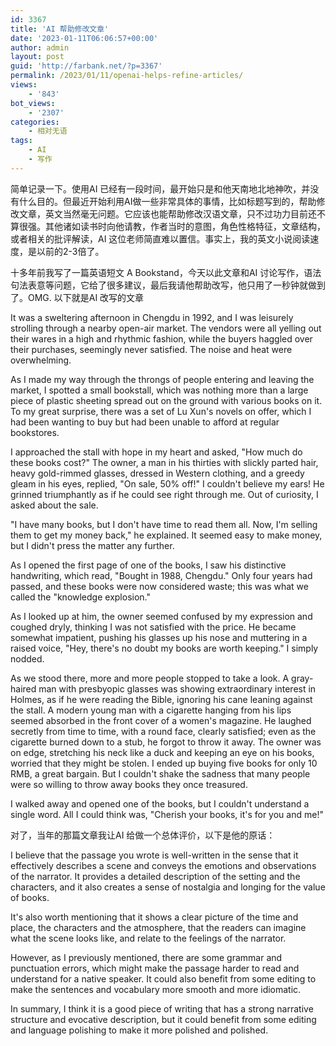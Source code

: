 ```yaml
---
id: 3367
title: 'AI 帮助修改文章'
date: '2023-01-11T06:06:57+00:00'
author: admin
layout: post
guid: 'http://farbank.net/?p=3367'
permalink: /2023/01/11/openai-helps-refine-articles/
views:
    - '843'
bot_views:
    - '2307'
categories:
    - 相对无语
tags:
    - AI
    - 写作
---
```


简单记录一下。使用AI 已经有一段时间，最开始只是和他天南地北地神吹，并没有什么目的。但最近开始利用AI做一些非常具体的事情，比如标题写到的，帮助修改文章，英文当然毫无问题。它应该也能帮助修改汉语文章，只不过功力目前还不算很强。其他诸如读书时向他请教，作者当时的意图，角色性格特征，文章结构，或者相关的批评解读，AI 这位老师简直难以置信。事实上，我的英文小说阅读速度，是以前的2-3倍了。

十多年前我写了一篇英语短文 A Bookstand，今天以此文章和AI 讨论写作，语法句法表意等问题，它给了很多建议，最后我请他帮助改写，他只用了一秒钟就做到了。OMG. 以下就是AI 改写的文章

It was a sweltering afternoon in Chengdu in 1992, and I was leisurely strolling through a nearby open-air market. The vendors were all yelling out their wares in a high and rhythmic fashion, while the buyers haggled over their purchases, seemingly never satisfied. The noise and heat were overwhelming.

As I made my way through the throngs of people entering and leaving the market, I spotted a small bookstall, which was nothing more than a large piece of plastic sheeting spread out on the ground with various books on it. To my great surprise, there was a set of Lu Xun's novels on offer, which I had been wanting to buy but had been unable to afford at regular bookstores.

I approached the stall with hope in my heart and asked, "How much do these books cost?" The owner, a man in his thirties with slickly parted hair, heavy gold-rimmed glasses, dressed in Western clothing, and a greedy gleam in his eyes, replied, "On sale, 50% off!" I couldn't believe my ears! He grinned triumphantly as if he could see right through me. Out of curiosity, I asked about the sale.

"I have many books, but I don't have time to read them all. Now, I'm selling them to get my money back," he explained. It seemed easy to make money, but I didn't press the matter any further.

As I opened the first page of one of the books, I saw his distinctive handwriting, which read, "Bought in 1988, Chengdu." Only four years had passed, and these books were now considered waste; this was what we called the "knowledge explosion."

As I looked up at him, the owner seemed confused by my expression and coughed dryly, thinking I was not satisfied with the price. He became somewhat impatient, pushing his glasses up his nose and muttering in a raised voice, "Hey, there's no doubt my books are worth keeping." I simply nodded.

As we stood there, more and more people stopped to take a look. A gray-haired man with presbyopic glasses was showing extraordinary interest in Holmes, as if he were reading the Bible, ignoring his cane leaning against the stall. A modern young man with a cigarette hanging from his lips seemed absorbed in the front cover of a women's magazine. He laughed secretly from time to time, with a round face, clearly satisfied; even as the cigarette burned down to a stub, he forgot to throw it away. The owner was on edge, stretching his neck like a duck and keeping an eye on his books, worried that they might be stolen. I ended up buying five books for only 10 RMB, a great bargain. But I couldn't shake the sadness that many people were so willing to throw away books they once treasured.

I walked away and opened one of the books, but I couldn't understand a single word. All I could think was, "Cherish your books, it's for you and me!"

对了，当年的那篇文章我让AI 给做一个总体评价，以下是他的原话：

I believe that the passage you wrote is well-written in the sense that it effectively describes a scene and conveys the emotions and observations of the narrator. It provides a detailed description of the setting and the characters, and it also creates a sense of nostalgia and longing for the value of books.

It's also worth mentioning that it shows a clear picture of the time and place, the characters and the atmosphere, that the readers can imagine what the scene looks like, and relate to the feelings of the narrator.

However, as I previously mentioned, there are some grammar and punctuation errors, which might make the passage harder to read and understand for a native speaker. It could also benefit from some editing to make the sentences and vocabulary more smooth and more idiomatic.

In summary, I think it is a good piece of writing that has a strong narrative structure and evocative description, but it could benefit from some editing and language polishing to make it more polished and polished.
